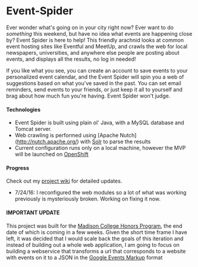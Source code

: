 # Event-Spider
Ever wonder what's going on in your city right now? Ever want to do *something* this weekend, but have no idea what events
are happening close by? Event Spider is here to help! This friendly arachnid looks at common event hosting sites like
Eventful and MeetUp, and crawls the web for local newspapers, universities, and anywhere else people are posting about
events, and displays all the results, no log in needed!

If you like what you see, you can create an account to save events to your personalized event calendar, and the Event
Spider will spin you a web of suggestions based on what you've saved in the past. You can set email reminders, send events
to your friends, or just keep it all to yourself and brag about how much fun you're having. Event Spider won't judge.

#### Technologies
- Event Spider is built using plain ol' Java, with a MySQL database and Tomcat server.
- Web crawling is performed using [Apache Nutch] (http://nutch.apache.org/) with [Solr](http://lucene.apache.org/solr/) to parse the results
- Current configuration runs only on a local machine, however the MVP will be launched on [OpenShift](https://www.openshift.com/)

#### Progress
Check out my [project wiki](https://github.com/sgreenholtz/Event-Spider/wiki) for detailed updates.

- 7/24/16: I reconfigured the web modules so a lot of what was working previously is mysteriously broken. Working on
fixing it now.

#### IMPORTANT UPDATE
This project was built for the [Madison College Honors Program](https://madisoncollege.edu/honors), the end date of which is coming in a few weeks. Given
the short time frame I have left, it was decided that I would scale back the goals of this iteration and instead of
building out a whole web application, I am going to focus on building a webservice that transforms a url that corresponds
to a website with events on it to a JSON in the [Google Events Markup](https://developers.google.com/search/docs/data-types/events) format
